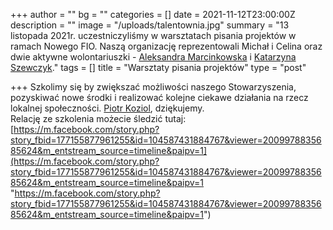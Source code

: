 +++
author = ""
bg = ""
categories = []
date = 2021-11-12T23:00:00Z
description = ""
image = "/uploads/talentownia.jpg"
summary = "13 listopada 2021r. uczestniczyliśmy w warsztatach pisania projektów w ramach Nowego FIO. Naszą organizację reprezentowali Michał i Celina oraz dwie aktywne wolontariuszki - [Aleksandra Marcinkowska](https://www.facebook.com/AJMarcinkowska?__cft__\\[0\\]=AZXLgrgOSJbN-S3oDXTSFzwMEX34nDQ0Myw2X6Y2Y5L7kYcxPXDqpV-ptJpbDWuFzmvRc-fL8L1ahtzvGmQBEUJcZSMEKGbeTNUezBzXqpeOnc83vTs_ms9OV0VzM3as-wbo1N-Gm2L90Rn5l_g12_SA4T1zstfa3alYwteNP5fsuWMGHfdu0_R5V-rD7JaEhS5K64tqwEqDX4PqOVx5T0SvJWxYyYtTPvw4SkdqeAE3Nw&__tn__=-\\]K-R) i [Katarzyna Szewczyk](https://www.facebook.com/katarzyna.michenszewczyk?__cft__\\[0\\]=AZXLgrgOSJbN-S3oDXTSFzwMEX34nDQ0Myw2X6Y2Y5L7kYcxPXDqpV-ptJpbDWuFzmvRc-fL8L1ahtzvGmQBEUJcZSMEKGbeTNUezBzXqpeOnc83vTs_ms9OV0VzM3as-wbo1N-Gm2L90Rn5l_g12_SA4T1zstfa3alYwteNP5fsuWMGHfdu0_R5V-rD7JaEhS5K64tqwEqDX4PqOVx5T0SvJWxYyYtTPvw4SkdqeAE3Nw&__tn__=-\\]K-R)."
tags = []
title = "Warsztaty pisania projektów"
type = "post"

+++
Szkolimy się by zwiększać możliwości naszego Stowarzyszenia, pozyskiwać nowe środki i realizować kolejne ciekawe działania na rzecz lokalnej społeczności. [Piotr Koziol](https://www.facebook.com/piotr.koziol.16?__cft__\[0\]=AZXLgrgOSJbN-S3oDXTSFzwMEX34nDQ0Myw2X6Y2Y5L7kYcxPXDqpV-ptJpbDWuFzmvRc-fL8L1ahtzvGmQBEUJcZSMEKGbeTNUezBzXqpeOnc83vTs_ms9OV0VzM3as-wbo1N-Gm2L90Rn5l_g12_SA4T1zstfa3alYwteNP5fsuWMGHfdu0_R5V-rD7JaEhS5K64tqwEqDX4PqOVx5T0SvJWxYyYtTPvw4SkdqeAE3Nw&__tn__=-\]K-R), dziękujemy.  
Relację ze szkolenia możecie śledzić tutaj:  
[https://m.facebook.com/story.php?story_fbid=177155877961255&id=104587431884767&viewer=2009978835685624&m_entstream_source=timeline&paipv=1](https://m.facebook.com/story.php?story_fbid=177155877961255&id=104587431884767&viewer=2009978835685624&m_entstream_source=timeline&paipv=1 "https://m.facebook.com/story.php?story_fbid=177155877961255&id=104587431884767&viewer=2009978835685624&m_entstream_source=timeline&paipv=1")